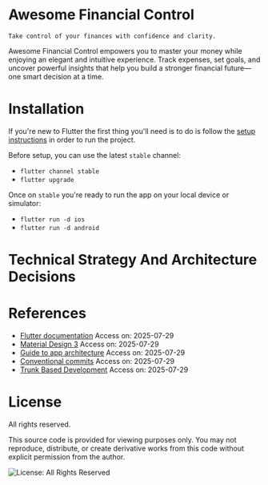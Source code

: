 # Awesome Financial Control

`Take control of your finances with confidence and clarity.`
<!-- Todo: put a image here -->

Awesome Financial Control empowers you to master your money while enjoying an elegant and intuitive experience. Track expenses, set goals, and uncover powerful insights that help you build a stronger financial future—one smart decision at a time.

# Installation

If you're new to Flutter the first thing you'll need is to do is follow the [setup instructions](https://flutter.dev/docs/get-started/install) in order to run the project.

Before setup, you can use the latest `stable` channel:

 * `flutter channel stable`
 * `flutter upgrade`

 Once on `stable` you're ready to run the app on your local device or simulator:

 * `flutter run -d ios`
 * `flutter run -d android`

# Technical Strategy And Architecture Decisions


# References

- [Flutter documentation](https://docs.flutter.dev/) Access on: 2025-07-29
- [Material Design 3](https://m3.material.io/) Access on: 2025-07-29
- [Guide to app architecture](https://docs.flutter.dev/app-architecture/guide) Access on: 2025-07-29
- [Conventional commits](https://www.conventionalcommits.org/en/v1.0.0/) Access on: 2025-07-29
- [Trunk Based Development](https://trunkbaseddevelopment.com/) Access on: 2025-07-29

# License
All rights reserved.

This source code is provided for viewing purposes only. 
You may not reproduce, distribute, or create derivative works 
from this code without explicit permission from the author.

![License: All Rights Reserved](https://img.shields.io/badge/license-All%20Rights%20Reserved-red)

